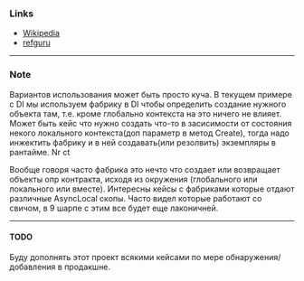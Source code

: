 ﻿### Links
* [Wikipedia](https://ru.wikipedia.org/wiki/%D0%90%D0%B1%D1%81%D1%82%D1%80%D0%B0%D0%BA%D1%82%D0%BD%D0%B0%D1%8F_%D1%84%D0%B0%D0%B1%D1%80%D0%B8%D0%BA%D0%B0_(%D1%88%D0%B0%D0%B1%D0%BB%D0%BE%D0%BD_%D0%BF%D1%80%D0%BE%D0%B5%D0%BA%D1%82%D0%B8%D1%80%D0%BE%D0%B2%D0%B0%D0%BD%D0%B8%D1%8F))
* [refguru](https://refactoring.guru/ru/design-patterns/abstract-factory)
---
### Note
Вариантов использования может быть просто куча. В текущем примере с DI мы используем фабрику в DI чтобы определить создание нужного объекта там, т.е. кроме глобально контекста на это ничего не влияет. Может быть кейс что нужно создать что-то в засисимости от состояния некого локального контекста(доп параметр в метод Create), тогда надо инжектить фабрику и в ней создавать(или резолвить) экземпляры в рантайме. Nr ct

Вообще говоря часто фабрика это нечто что создает или возвращает объекты опр контракта, исходя из окружения (глобального или локального или вместе). Интересны кейсы с фабриками которые отдают различные AsyncLocal скопы. Часто видел которые работают со свичом, в 9 шарпе с этим все будет еще лаконичней.

---

#### TODO
Буду дополнять этот проект всякими кейсами по мере обнаружения/добавления в продакшне.